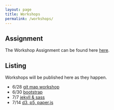 ```yaml
---
layout: page
title: Workshops
permalink: /workshops/
---
```


## Assignment

The Workshop Assignment can be found here [here](https://github.com/dartmouth-cs52/workshop).


## Listing

Workshops will be published here as they happen.

  * 6/28 [git map workshop](git)
  * 6/30 [bootstrap](https://github.com/dado3212/cs52-workshop-1/tree/gh-pages)
  * 7/7 [jekyll & sass](https://github.com/VLuisa/cs52-workshop-2)
  * 7/14 [d3, p5, paper.js](https://github.com/virginiacook/workshop3-js-viz)
